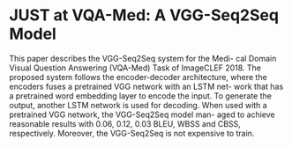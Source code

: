 # JUST at VQA-Med: A VGG-Seq2Seq Model

This paper describes the VGG-Seq2Seq system for the Medi- cal Domain Visual Question Answering (VQA-Med) Task of ImageCLEF 2018. The proposed system follows the encoder-decoder architecture, where the encoders fuses a pretrained VGG network with an LSTM net- work that has a pretrained word embedding layer to encode the input. To generate the output, another LSTM network is used for decoding. When used with a pretrained VGG network, the VGG-Seq2Seq model man- aged to achieve reasonable results with 0.06, 0.12, 0.03 BLEU, WBSS and CBSS, respectively. Moreover, the VGG-Seq2Seq is not expensive to train.
